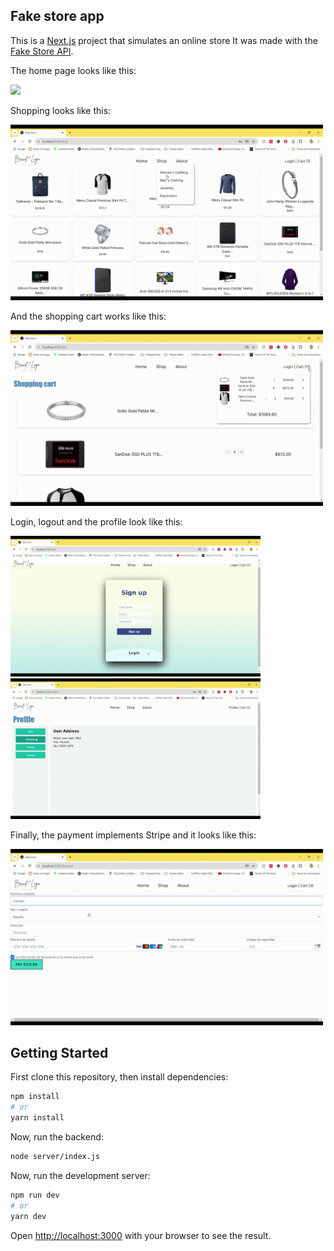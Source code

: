 ## Fake store app
This is a [Next.js](https://nextjs.org/) project that simulates an online store It was made with the [Fake Store API](https://fakestoreapi.com/).

The home page looks like this:

<img src="https://github.com/Carmen-Rosas/fake-store-app/blob/master/public/img/inicio.gif" width="500">

Shopping looks like this:

<img src="https://github.com/Carmen-Rosas/fake-store-app/blob/master/public/img/shopping.gif" width="500">

And the shopping cart works like this:

<img src="https://github.com/Carmen-Rosas/fake-store-app/blob/master/public/img/cart.gif" width="500">

Login, logout and the profile look like this:

<img src="https://github.com/Carmen-Rosas/fake-store-app/blob/master/public/img/login.gif" width="400"><img src="https://github.com/Carmen-Rosas/fake-store-app/blob/master/public/img/profile.gif" width="400">

Finally, the payment implements Stripe and it looks like this:

<img src="https://github.com/Carmen-Rosas/fake-store-app/blob/master/public/img/buying.gif" width="500">

## Getting Started

First clone this repository, then install dependencies:

```bash
npm install
# or
yarn install
```

Now, run the backend:

```bash
node server/index.js
```

Now, run the development server:
```bash
npm run dev
# or
yarn dev
```
Open [http://localhost:3000](http://localhost:3000) with your browser to see the result.

